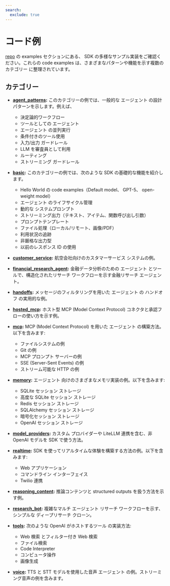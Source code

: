 ```yaml
---
search:
  exclude: true
---
```

# コード例

[repo](https://github.com/openai/openai-agents-python/tree/main/examples) の examples セクションにある、 SDK の多様なサンプル実装をご確認ください。これらの code examples は、さまざまなパターンや機能を示す複数の カテゴリー に整理されています。

## カテゴリー

-   **[agent_patterns](https://github.com/openai/openai-agents-python/tree/main/examples/agent_patterns):**
    このカテゴリーの例では、一般的な エージェント の設計パターンを示します。例えば、

    -   決定論的ワークフロー
    -   ツールとしての エージェント
    -   エージェント の並列実行
    -   条件付きのツール使用
    -   入力/出力 ガードレール
    -    LLM を審査員として利用
    -   ルーティング
    -   ストリーミング ガードレール

-   **[basic](https://github.com/openai/openai-agents-python/tree/main/examples/basic):**
    このカテゴリーの例では、次のような SDK の基礎的な機能を紹介します。

    -   Hello World の code examples（Default model、 GPT-5、 open-weight model）
    -   エージェント のライフサイクル管理
    -   動的な システムプロンプト
    -   ストリーミング出力（テキスト、アイテム、関数呼び出し引数）
    -   プロンプトテンプレート
    -   ファイル処理（ローカル/リモート、画像/PDF）
    -   利用状況の追跡
    -   非厳格な出力型
    -   以前のレスポンス ID の使用

-   **[customer_service](https://github.com/openai/openai-agents-python/tree/main/examples/customer_service):**
    航空会社向けのカスタマーサービス システムの例。

-   **[financial_research_agent](https://github.com/openai/openai-agents-python/tree/main/examples/financial_research_agent):**
    金融データ分析のための エージェント とツールで、構造化されたリサーチ ワークフローを示す金融リサーチ エージェント。

-   **[handoffs](https://github.com/openai/openai-agents-python/tree/main/examples/handoffs):**
    メッセージのフィルタリングを用いた エージェント の ハンドオフ の実用的な例。

-   **[hosted_mcp](https://github.com/openai/openai-agents-python/tree/main/examples/hosted_mcp):**
    ホスト型 MCP (Model Context Protocol) コネクタと承認フローの使い方を示す例。

-   **[mcp](https://github.com/openai/openai-agents-python/tree/main/examples/mcp):**
    MCP (Model Context Protocol) を用いた エージェント の構築方法。以下を含みます:

    -   ファイルシステムの例
    -   Git の例
    -   MCP プロンプト サーバーの例
    -    SSE (Server-Sent Events) の例
    -   ストリーム可能な HTTP の例

-   **[memory](https://github.com/openai/openai-agents-python/tree/main/examples/memory):**
     エージェント 向けのさまざまなメモリ実装の例。以下を含みます:

    -   SQLite セッション ストレージ
    -   高度な SQLite セッション ストレージ
    -   Redis セッション ストレージ
    -   SQLAlchemy セッション ストレージ
    -   暗号化セッション ストレージ
    -    OpenAI セッション ストレージ

-   **[model_providers](https://github.com/openai/openai-agents-python/tree/main/examples/model_providers):**
    カスタム プロバイダーや LiteLLM 連携を含む、非 OpenAI モデルを SDK で使う方法。

-   **[realtime](https://github.com/openai/openai-agents-python/tree/main/examples/realtime):**
    SDK を使ってリアルタイムな体験を構築する方法の例。以下を含みます:

    -   Web アプリケーション
    -   コマンドライン インターフェイス
    -   Twilio 連携

-   **[reasoning_content](https://github.com/openai/openai-agents-python/tree/main/examples/reasoning_content):**
    推論コンテンツと structured outputs を扱う方法を示す例。

-   **[research_bot](https://github.com/openai/openai-agents-python/tree/main/examples/research_bot):**
    複雑なマルチ エージェント リサーチ ワークフローを示す、シンプルな ディープリサーチ クローン。

-   **[tools](https://github.com/openai/openai-agents-python/tree/main/examples/tools):**
    次のような OpenAI がホストするツール の実装方法:

    -   Web 検索 とフィルター付き Web 検索
    -   ファイル検索
    -   Code Interpreter
    -   コンピュータ操作
    -   画像生成

-   **[voice](https://github.com/openai/openai-agents-python/tree/main/examples/voice):**
    TTS と STT モデルを使用した音声 エージェント の例。ストリーミング音声の例を含みます。